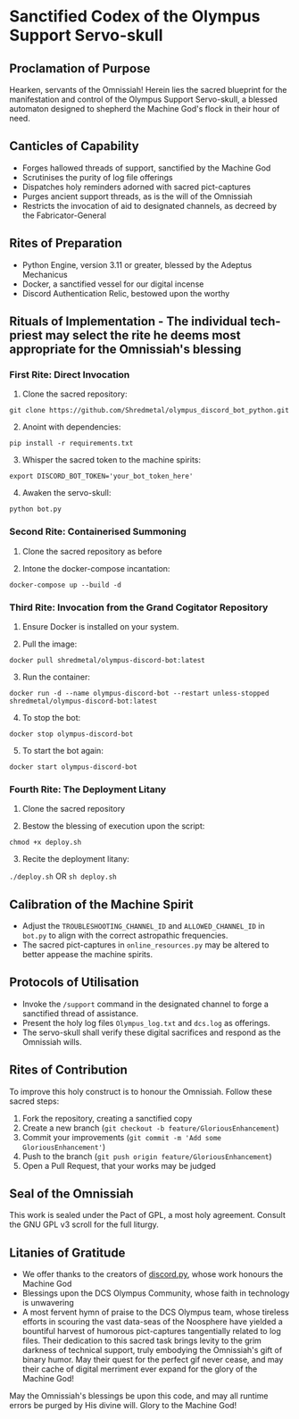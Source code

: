 # Sanctified Codex of the Olympus Support Servo-skull

## Proclamation of Purpose
Hearken, servants of the Omnissiah! Herein lies the sacred blueprint for the manifestation and control of the Olympus Support Servo-skull, a blessed automaton designed to shepherd the Machine God's flock in their hour of need.

## Canticles of Capability
- Forges hallowed threads of support, sanctified by the Machine God
- Scrutinises the purity of log file offerings
- Dispatches holy reminders adorned with sacred pict-captures
- Purges ancient support threads, as is the will of the Omnissiah
- Restricts the invocation of aid to designated channels, as decreed by the Fabricator-General

## Rites of Preparation
- Python Engine, version 3.11 or greater, blessed by the Adeptus Mechanicus
- Docker, a sanctified vessel for our digital incense
- Discord Authentication Relic, bestowed upon the worthy

## Rituals of Implementation - The individual tech-priest may select the rite he deems most appropriate for the Omnissiah's blessing

### First Rite: Direct Invocation

1. Clone the sacred repository:

```git clone https://github.com/Shredmetal/olympus_discord_bot_python.git```

2. Anoint with dependencies:

```pip install -r requirements.txt```

3. Whisper the sacred token to the machine spirits:

```export DISCORD_BOT_TOKEN='your_bot_token_here'```

4. Awaken the servo-skull:

```python bot.py```

### Second Rite: Containerised Summoning

1. Clone the sacred repository as before

2. Intone the docker-compose incantation:

```docker-compose up --build -d```

### Third Rite: Invocation from the Grand Cogitator Repository

1. Ensure Docker is installed on your system.

2. Pull the image:

```docker pull shredmetal/olympus-discord-bot:latest```

3. Run the container:

```docker run -d --name olympus-discord-bot --restart unless-stopped shredmetal/olympus-discord-bot:latest```

4. To stop the bot:

```docker stop olympus-discord-bot```

5. To start the bot again:

```docker start olympus-discord-bot```

### Fourth Rite: The Deployment Litany

1. Clone the sacred repository

2. Bestow the blessing of execution upon the script:

```chmod +x deploy.sh```

3. Recite the deployment litany:

```./deploy.sh``` OR ```sh deploy.sh```

## Calibration of the Machine Spirit
- Adjust the `TROUBLESHOOTING_CHANNEL_ID` and `ALLOWED_CHANNEL_ID` in `bot.py` to align with the correct astropathic frequencies.
- The sacred pict-captures in `online_resources.py` may be altered to better appease the machine spirits.

## Protocols of Utilisation
- Invoke the `/support` command in the designated channel to forge a sanctified thread of assistance.
- Present the holy log files `Olympus_log.txt` and `dcs.log` as offerings.
- The servo-skull shall verify these digital sacrifices and respond as the Omnissiah wills.

## Rites of Contribution
To improve this holy construct is to honour the Omnissiah. Follow these sacred steps:
1. Fork the repository, creating a sanctified copy
2. Create a new branch (`git checkout -b feature/GloriousEnhancement`)
3. Commit your improvements (`git commit -m 'Add some GloriousEnhancement'`)
4. Push to the branch (`git push origin feature/GloriousEnhancement`)
5. Open a Pull Request, that your works may be judged

## Seal of the Omnissiah
This work is sealed under the Pact of GPL, a most holy agreement. Consult the GNU GPL v3 scroll for the full liturgy.

## Litanies of Gratitude
- We offer thanks to the creators of [discord.py](https://github.com/Rapptz/discord.py), whose work honours the Machine God
- Blessings upon the DCS Olympus Community, whose faith in technology is unwavering
- A most fervent hymn of praise to the DCS Olympus team, whose tireless efforts in scouring the vast data-seas of the Noosphere have yielded a bountiful harvest of humorous pict-captures tangentially related to log files. Their dedication to this sacred task brings levity to the grim darkness of technical support, truly embodying the Omnissiah's gift of binary humor. May their quest for the perfect gif never cease, and may their cache of digital merriment ever expand for the glory of the Machine God!

May the Omnissiah's blessings be upon this code, and may all runtime errors be purged by His divine will. Glory to the Machine God!
